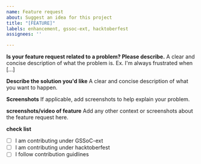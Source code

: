 ```yaml
---
name: Feature request
about: Suggest an idea for this project
title: "[FEATURE]"
labels: enhancement, gssoc-ext, hacktoberfest
assignees: ''

---
```


**Is your feature request related to a problem? Please describe.**
A clear and concise description of what the problem is. Ex. I'm always frustrated when [...]

**Describe the solution you'd like**
A clear and concise description of what you want to happen.

**Screenshots**
If applicable, add screenshots to help explain your problem.

**screenshots/video of feature**
Add any other context or screenshots about the feature request here.

**check list**
- [ ] I am contributing under GSSoC-ext
- [ ] I am contributing under hacktoberfest
- [ ] I follow contribution guidlines
